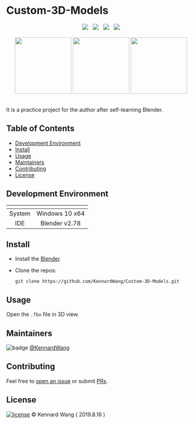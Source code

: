 # Custom-3D-Models

<div align="center">
  <img src="https://img.shields.io/github/stars/KennardWang/Custom-3D-Models?style=for-the-badge&color=FDEE21" />
  &nbsp;
  <img src="https://img.shields.io/github/forks/KennardWang/Custom-3D-Models?style=for-the-badge&color=white" />
  &nbsp;
  <img src="https://img.shields.io/badge/windows-0078D6?logo=windows&logoColor=white&style=for-the-badge" />
  &nbsp;
  <img src="https://img.shields.io/badge/Blender-v2.78-E87D0D?style=for-the-badge" />
</div>

<br>

<div align=center>
  <img src="https://kennardwang.github.io/ImageSource/3D-Models/ak12.png" height="150px" />
  <img src="https://kennardwang.github.io/ImageSource/3D-Models/m16a1.png" height="150px"/>
  <img src="https://kennardwang.github.io/ImageSource/3D-Models/tank.png" height="150px" />
</div>
 
<br>

It is a practice project for the author after self-learning Blender.



## Table of Contents

- [Development Environment](#development-environment)
- [Install](#install)
- [Usage](#usage)
- [Maintainers](#maintainers)
- [Contributing](#contributing)
- [License](#license)



## Development Environment

| <!-- --> | <!-- --> |
|:---:|:---:|
| System | Windows 10 x64 |
| IDE | Blender v2.78 |



## Install

+ Install the [Blender](https://www.blender.org/download/).
+ Clone the repos:

  ```
  git clone https://github.com/KennardWang/Custom-3D-Models.git
  ```



## Usage

Open the `.fbx` file in 3D view.



## Maintainers

![badge](https://img.shields.io/badge/maintenance-NO-EF2D5E) [@KennardWang](https://github.com/KennardWang)



## Contributing

Feel free to [open an issue](https://github.com/KennardWang/Custom-3D-Models/issues) or submit [PRs](https://github.com/KennardWang/Custom-3D-Models/pulls).



## License

[![license](https://img.shields.io/github/license/KennardWang/Custom-3D-Models)](LICENSE) © Kennard Wang ( 2019.8.16 )
